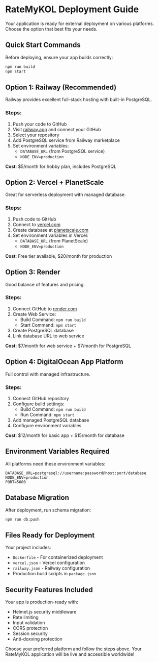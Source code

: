 # RateMyKOL Deployment Guide

Your application is ready for external deployment on various platforms. Choose the option that best fits your needs.

## Quick Start Commands

Before deploying, ensure your app builds correctly:
```bash
npm run build
npm start
```

## Option 1: Railway (Recommended)

Railway provides excellent full-stack hosting with built-in PostgreSQL.

### Steps:
1. Push your code to GitHub
2. Visit [railway.app](https://railway.app) and connect your GitHub
3. Select your repository
4. Add PostgreSQL service from Railway marketplace
5. Set environment variables:
   - `DATABASE_URL` (from PostgreSQL service)
   - `NODE_ENV=production`

**Cost**: $5/month for hobby plan, includes PostgreSQL

## Option 2: Vercel + PlanetScale

Great for serverless deployment with managed database.

### Steps:
1. Push code to GitHub
2. Connect to [vercel.com](https://vercel.com)
3. Create database at [planetscale.com](https://planetscale.com)
4. Set environment variables in Vercel:
   - `DATABASE_URL` (from PlanetScale)
   - `NODE_ENV=production`

**Cost**: Free tier available, $20/month for production

## Option 3: Render

Good balance of features and pricing.

### Steps:
1. Connect GitHub to [render.com](https://render.com)
2. Create Web Service:
   - Build Command: `npm run build`
   - Start Command: `npm start`
3. Create PostgreSQL database
4. Link database URL to web service

**Cost**: $7/month for web service + $7/month for PostgreSQL

## Option 4: DigitalOcean App Platform

Full control with managed infrastructure.

### Steps:
1. Connect GitHub repository
2. Configure build settings:
   - Build Command: `npm run build`
   - Run Command: `npm start`
3. Add managed PostgreSQL database
4. Configure environment variables

**Cost**: $12/month for basic app + $15/month for database

## Environment Variables Required

All platforms need these environment variables:

```
DATABASE_URL=postgresql://username:password@host:port/database
NODE_ENV=production
PORT=5000
```

## Database Migration

After deployment, run schema migration:
```bash
npm run db:push
```

## Files Ready for Deployment

Your project includes:
- `Dockerfile` - For containerized deployment
- `vercel.json` - Vercel configuration
- `railway.json` - Railway configuration
- Production build scripts in `package.json`

## Security Features Included

Your app is production-ready with:
- Helmet.js security middleware
- Rate limiting
- Input validation
- CORS protection
- Session security
- Anti-doxxing protection

Choose your preferred platform and follow the steps above. Your RateMyKOL application will be live and accessible worldwide!